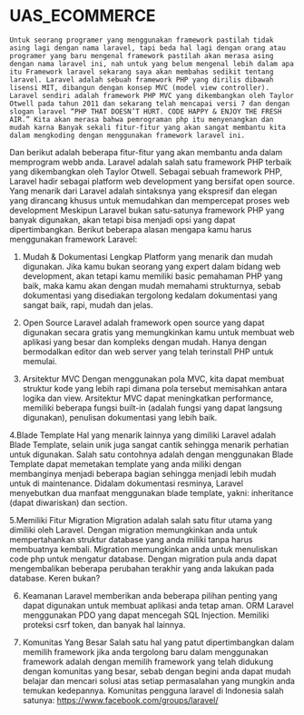 # UAS_ECOMMERCE
    Untuk seorang programer yang menggunakan framework pastilah tidak asing lagi dengan nama laravel, tapi beda hal lagi dengan orang atau programer yang baru mengenal framework pastilah akan merasa asing dengan nama laravel ini, nah untuk yang belum mengenal lebih dalam apa itu Framework laravel sekarang saya akan membahas sedikit tentang laravel. Laravel adalah sebuah framework PHP yang dirilis dibawah lisensi MIT, dibangun dengan konsep MVC (model view controller).
    Laravel sendiri adalah framework PHP MVC yang dikembangkan oleh Taylor Otwell pada tahun 2011 dan sekarang telah mencapai versi 7 dan dengan slogan laravel “PHP THAT DOESN’T HURT. CODE HAPPY & ENJOY THE FRESH AIR.” Kita akan merasa bahwa pemrograman php itu menyenangkan dan mudah karna Banyak sekali fitur-fitur yang akan sangat membantu kita dalam mengkoding dengan menggunakan framework laravel ini.
Dan berikut adalah beberapa fitur-fitur yang akan membantu anda dalam memprogram webb anda.
    Laravel adalah salah satu framework PHP terbaik yang dikembangkan oleh Taylor Otwell. Sebagai sebuah framework PHP, Laravel hadir sebagai platform web development yang bersifat open source. Yang menarik dari Laravel adalah sintaksnya yang ekspresif dan elegan yang dirancang khusus untuk memudahkan dan mempercepat proses web development
    Meskipun Laravel bukan satu-satunya framework PHP yang banyak digunakan, akan tetapi bisa menjadi opsi yang dapat dipertimbangkan. Berikut beberapa alasan mengapa kamu harus menggunakan framework Laravel:
    
1. Mudah & Dokumentasi Lengkap
    Platform yang menarik dan mudah digunakan. Jika kamu bukan seorang yang expert dalam bidang web development, akan tetapi kamu memiliki basic pemahaman PHP yang baik, maka kamu akan dengan mudah memahami strukturnya, sebab dokumentasi yang disediakan tergolong kedalam dokumentasi yang sangat baik, rapi, mudah dan jelas.
    
2. Open Source
    Laravel adalah framework open source yang dapat digunakan secara gratis yang memungkinkan kamu untuk membuat web aplikasi yang besar dan kompleks dengan mudah. Hanya dengan bermodalkan editor dan web server yang telah terinstall PHP untuk memulai.
    
3. Arsitektur MVC
    Dengan menggunakan pola MVC, kita dapat membuat struktur kode yang lebih rapi dimana pola tersebut memisahkan antara logika dan view. Arsitektur MVC dapat meningkatkan performance, memiliki beberapa fungsi built-in (adalah fungsi yang dapat langsung digunakan), penulisan dokumentasi yang lebih baik.
    
4.Blade Template
    Hal yang menarik lainnya yang dimiliki Laravel adalah Blade Template, selain unik juga sangat cantik sehingga menarik perhatian untuk digunakan. Salah satu contohnya adalah dengan menggunakan Blade Template dapat memetakan template yang anda miliki dengan membanginya menjadi beberapa bagian sehingga menjadi lebih mudah untuk di maintenance. Didalam dokumentasi resminya, Laravel menyebutkan dua manfaat menggunakan blade template, yakni: inheritance (dapat diwariskan) dan section.
    
5.Memiliki Fitur Migration
    Migration adalah salah satu fitur utama yang dimiliki oleh Laravel. Dengan migration memungkinkan anda untuk mempertahankan struktur database yang anda miliki tanpa harus membuatnya kembali. Migration memungkinkan anda untuk menuliskan code php untuk mengatur database. Dengan migration pula anda dapat mengembalikan beberapa perubahan terakhir yang anda lakukan pada database. Keren bukan?

6. Keamanan
    Laravel memberikan anda beberapa pilihan penting yang dapat digunakan untuk membuat aplikasi anda tetap aman. ORM Laravel menggunakan PDO yang dapat mencegah SQL Injection. Memiliki proteksi csrf token, dan banyak hal lainnya.
    
7. Komunitas Yang Besar
    Salah satu hal yang patut dipertimbangkan dalam memilih framework jika anda tergolong baru dalam menggunakan framework adalah dengan memilih framework yang telah didukung dengan komunitas yang besar, sebab dengan begini anda dapat mudah belajar dan mencari solusi atas setiap permasalahan yang mungkin anda temukan kedepannya. Komunitas pengguna laravel di Indonesia salah satunya: https://www.facebook.com/groups/laravel/

